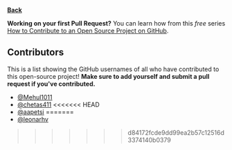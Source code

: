 **[Back](/README.md/)**

**Working on your first Pull Request?** You can learn how from this _free_ series [How to Contribute to an Open Source Project on GitHub](https://egghead.io/series/how-to-contribute-to-an-open-source-project-on-github).

## Contributors

This is a list showing the GitHub usernames of all who have contributed to this open-source project! **Make sure to add yourself and submit a pull request if you've contributed.**

- [@Mehul1011](https://github.com/mehul1011)
- [@chetas411](https://github.com/chetas411)
<<<<<<< HEAD
- [@aapetsi](https://github.com/aapetsi)
=======
- [@leonarhv](https://github.com/leonarhv)
>>>>>>> d84172fcde9dd99ea2b57c12516d3374140b0379
